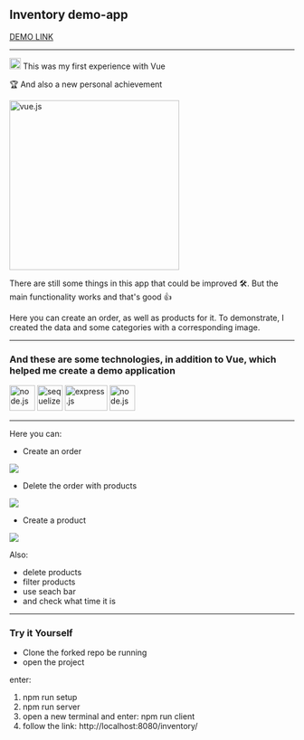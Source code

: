 <h2>Inventory demo-app</h2>

[DEMO LINK](https://vasylzinchenko.github.io/inventory/)
____________

<p><img src="./redme_files/vue-mario.gif" alt="vue3" width="20" height="20"/> This was my first experience with Vue</p>
<p>🏆 And also a new personal achievement</p>

<img src="" alt="vue.js" width="300" height="300"/>
<p>There are still some things in this app that could be improved 🛠️. But the main functionality works and that's good 👍</p>
Here you can create an order, as well as products for it. To demonstrate, I created the data and some categories with a corresponding image.

----

<h3>And these are some technologies, in addition to Vue, which helped me create a demo application</h3>
<p align="left">
<img src="https://nodejs.org/static/images/logo.svg" alt="node.js" width="45" height="45"/>
<img src="https://github.com/sequelize.png?s=20" alt="sequelize" width="45" height="45"/>
<img src="https://im4.ezgif.com/tmp/ezgif-4-bc430d5e-gif/download-png-638d8567b539e.png" alt="express.js" width="75" height="45"/>
<img src="https://www.postgresql.org/media/img/about/press/elephant.png" alt="node.js" width="45" height="45"/>

-----------
Here you can:

- Create an order

<img src="https://im2.ezgif.com/tmp/ezgif-2-613b543270.gif">
 
- Delete the order with products
  
<img src="https://im2.ezgif.com/tmp/ezgif-2-1ad92ff2f0.gif">

- Create a product

<img src="https://im2.ezgif.com/tmp/ezgif-2-7575bb2598.gif">
  
Also:

- delete products
- filter products
- use seach bar
- and check what time it is
  
-----
  
<h3>Try it Yourself</h3>

- Clone the forked repo be running
- open the project

enter: 
 1) npm run setup
 2) npm run server
 3) open a new terminal and enter: npm run client
 4) follow the link: http://localhost:8080/inventory/

